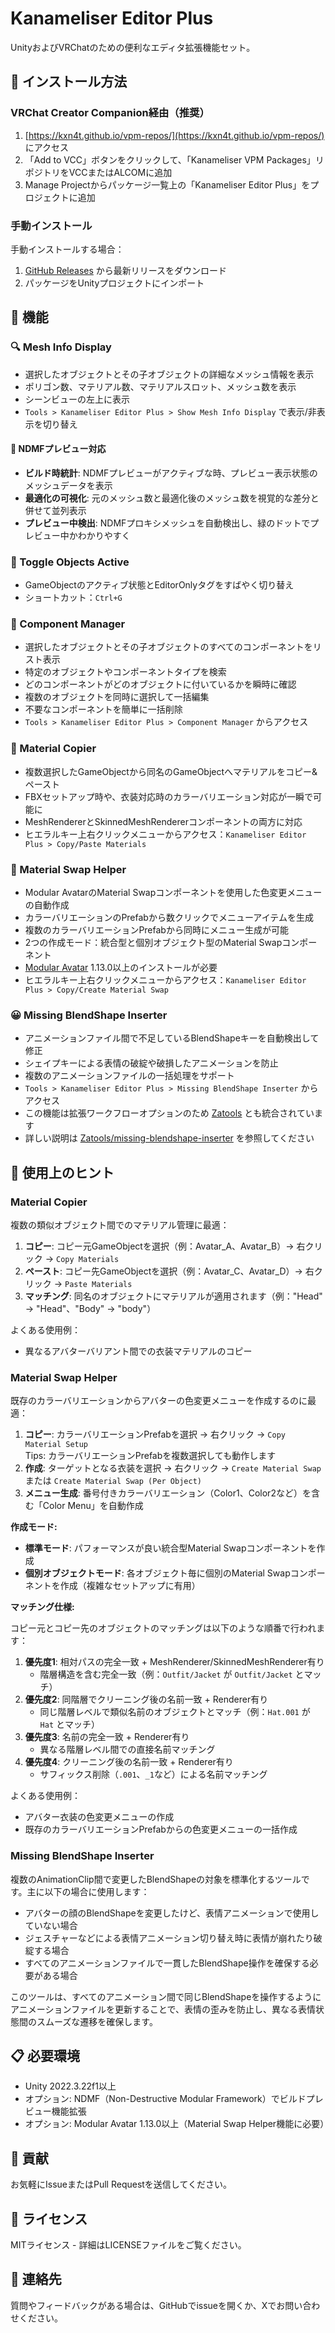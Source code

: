 # Kanameliser Editor Plus

UnityおよびVRChatのための便利なエディタ拡張機能セット。

## 🚩 インストール方法

### VRChat Creator Companion経由（推奨）

1. [https://kxn4t.github.io/vpm-repos/](https://kxn4t.github.io/vpm-repos/) にアクセス
2. 「Add to VCC」ボタンをクリックして、「Kanameliser VPM Packages」リポジトリをVCCまたはALCOMに追加
3. Manage Projectからパッケージ一覧上の「Kanameliser Editor Plus」をプロジェクトに追加

### 手動インストール

手動インストールする場合：

1. [GitHub Releases](https://github.com/kxn4t/kanameliser-editor-plus/releases) から最新リリースをダウンロード
2. パッケージをUnityプロジェクトにインポート

## 📌 機能

### 🔍 Mesh Info Display

- 選択したオブジェクトとその子オブジェクトの詳細なメッシュ情報を表示
- ポリゴン数、マテリアル数、マテリアルスロット、メッシュ数を表示
- シーンビューの左上に表示
- `Tools > Kanameliser Editor Plus > Show Mesh Info Display` で表示/非表示を切り替え

#### 🔮 NDMFプレビュー対応

- **ビルド時統計**: NDMFプレビューがアクティブな時、プレビュー表示状態のメッシュデータを表示
- **最適化の可視化**: 元のメッシュ数と最適化後のメッシュ数を視覚的な差分と併せて並列表示
- **プレビュー中検出**: NDMFプロキシメッシュを自動検出し、緑のドットでプレビュー中かわかりやすく

### 🔄 Toggle Objects Active

- GameObjectのアクティブ状態とEditorOnlyタグをすばやく切り替え
- ショートカット：`Ctrl+G`

### 🧩 Component Manager

- 選択したオブジェクトとその子オブジェクトのすべてのコンポーネントをリスト表示
- 特定のオブジェクトやコンポーネントタイプを検索
- どのコンポーネントがどのオブジェクトに付いているかを瞬時に確認
- 複数のオブジェクトを同時に選択して一括編集
- 不要なコンポーネントを簡単に一括削除
- `Tools > Kanameliser Editor Plus > Component Manager` からアクセス

### 🎨 Material Copier

- 複数選択したGameObjectから同名のGameObjectへマテリアルをコピー&ペースト
- FBXセットアップ時や、衣装対応時のカラーバリエーション対応が一瞬で可能に
- MeshRendererとSkinnedMeshRendererコンポーネントの両方に対応
- ヒエラルキー上右クリックメニューからアクセス：`Kanameliser Editor Plus > Copy/Paste Materials`

### 🔄 Material Swap Helper

- Modular AvatarのMaterial Swapコンポーネントを使用した色変更メニューの自動作成
- カラーバリエーションのPrefabから数クリックでメニューアイテムを生成
- 複数のカラーバリエーションPrefabから同時にメニュー生成が可能
- 2つの作成モード：統合型と個別オブジェクト型のMaterial Swapコンポーネント
- [Modular Avatar](https://modular-avatar.nadena.dev/ja) 1.13.0以上のインストールが必要
- ヒエラルキー上右クリックメニューからアクセス：`Kanameliser Editor Plus > Copy/Create Material Swap`

### 😀 Missing BlendShape Inserter

- アニメーションファイル間で不足しているBlendShapeキーを自動検出して修正
- シェイプキーによる表情の破綻や破損したアニメーションを防止
- 複数のアニメーションファイルの一括処理をサポート
- `Tools > Kanameliser Editor Plus > Missing BlendShape Inserter` からアクセス
- この機能は拡張ワークフローオプションのため [Zatools](https://zatools.kb10uy.dev/) とも統合されています
- 詳しい説明は [Zatools/missing-blendshape-inserter](https://zatools.kb10uy.dev/editor-extension/missing-blendshape-inserter/) を参照してください

## 🔧 使用上のヒント

### Material Copier

複数の類似オブジェクト間でのマテリアル管理に最適：

1. **コピー**: コピー元GameObjectを選択（例：Avatar_A、Avatar_B）→ 右クリック → `Copy Materials`
2. **ペースト**: コピー先GameObjectを選択（例：Avatar_C、Avatar_D）→ 右クリック → `Paste Materials`
3. **マッチング**: 同名のオブジェクトにマテリアルが適用されます（例："Head" → "Head"、"Body" → "body"）

よくある使用例：
- 異なるアバターバリアント間での衣装マテリアルのコピー

### Material Swap Helper

既存のカラーバリエーションからアバターの色変更メニューを作成するのに最適：

1. **コピー**: カラーバリエーションPrefabを選択 → 右クリック → `Copy Material Setup`  
  Tips: カラーバリエーションPrefabを複数選択しても動作します
2. **作成**: ターゲットとなる衣装を選択 → 右クリック → `Create Material Swap` または `Create Material Swap (Per Object)`
3. **メニュー生成**: 番号付きカラーバリエーション（Color1、Color2など）を含む「Color Menu」を自動作成

**作成モード:**
- **標準モード**: パフォーマンスが良い統合型Material Swapコンポーネントを作成
- **個別オブジェクトモード**: 各オブジェクト毎に個別のMaterial Swapコンポーネントを作成（複雑なセットアップに有用）

**マッチング仕様:**

コピー元とコピー先のオブジェクトのマッチングは以下のような順番で行われます：

1. **優先度1**: 相対パスの完全一致 + MeshRenderer/SkinnedMeshRenderer有り
   - 階層構造を含む完全一致（例：`Outfit/Jacket` が `Outfit/Jacket` とマッチ）
2. **優先度2**: 同階層でクリーニング後の名前一致 + Renderer有り
   - 同じ階層レベルで類似名前のオブジェクトとマッチ（例：`Hat.001` が `Hat` とマッチ）
3. **優先度3**: 名前の完全一致 + Renderer有り
   - 異なる階層レベル間での直接名前マッチング
4. **優先度4**: クリーニング後の名前一致 + Renderer有り
   - サフィックス削除（`.001`、`_1`など）による名前マッチング

よくある使用例：
- アバター衣装の色変更メニューの作成
- 既存のカラーバリエーションPrefabからの色変更メニューの一括作成

### Missing BlendShape Inserter

複数のAnimationClip間で変更したBlendShapeの対象を標準化するツールです。主に以下の場合に使用します：

- アバターの顔のBlendShapeを変更したけど、表情アニメーションで使用していない場合
- ジェスチャーなどによる表情アニメーション切り替え時に表情が崩れたり破綻する場合
- すべてのアニメーションファイルで一貫したBlendShape操作を確保する必要がある場合

このツールは、すべてのアニメーション間で同じBlendShapeを操作するようにアニメーションファイルを更新することで、表情の歪みを防止し、異なる表情状態間のスムーズな遷移を確保します。

## 📋 必要環境

- Unity 2022.3.22f1以上
- オプション: NDMF（Non-Destructive Modular Framework）でビルドプレビュー機能拡張
- オプション: Modular Avatar 1.13.0以上（Material Swap Helper機能に必要）

## 🤝 貢献

お気軽にIssueまたはPull Requestを送信してください。

## 📄 ライセンス

MITライセンス - 詳細はLICENSEファイルをご覧ください。

## 👋 連絡先

質問やフィードバックがある場合は、GitHubでissueを開くか、Xでお問い合わせください。